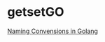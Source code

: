 # getsetGO
 
[Naming Convensions in Golang](https://www.mohitkhare.com/blog/go-naming-conventions/)
